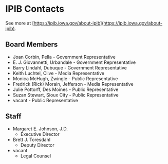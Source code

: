 # IPIB Contacts

See more at [https://ipib.iowa.gov/about-ipib](https://ipib.iowa.gov/about-ipib).

## Board Members

- Joan Corbin, Pella -  Government Representative
- E. J. Giovannetti, Urbandale - Government Representative
- Barry Lindahl, Dubuque - Government Representative
- Keith Luchtel, Clive - Media Representative
- Monica McHugh, Zwingle - Public Representative
- Fredrick (Rick) Morain, Jefferson - Media Representative
- Julie Pottorff, Des Moines - Public Representative
- Suzan Stewart, Sioux City - Public Representative
- vacant - Public Representative

## Staff

- Margaret E. Johnson, J.D.
    - Executive Director
- Brett J. Toresdahl
    - Deputy Director
- vacant
    - Legal Counsel
